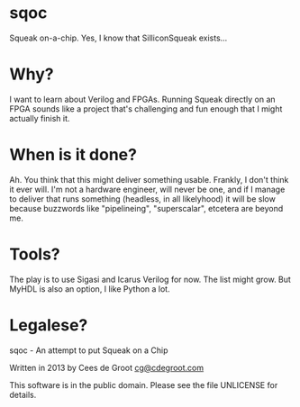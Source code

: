 sqoc
====

Squeak on-a-chip. Yes, I know that SilliconSqueak exists...

Why? 
====

I want to learn about Verilog and FPGAs. Running Squeak directly
on an FPGA sounds like a project that's challenging and fun enough
that I might actually finish it.


When is it done?
================

Ah. You think that this might deliver something usable. Frankly, I
don't think it ever will. I'm not a hardware engineer, will never
be one, and if I manage to deliver that runs something (headless,
in all likelyhood) it will be slow because buzzwords like "pipelineing",
"superscalar", etcetera are beyond me.

Tools?
======

The play is to use Sigasi and Icarus Verilog for now. The list might grow. But MyHDL is also
an option, I like Python a lot. 

Legalese?
=========

sqoc - An attempt to put Squeak on a Chip

Written in 2013 by Cees de Groot <cg@cdegroot.com>

This software is in the public domain. Please see the file
UNLICENSE for details.

